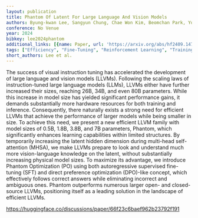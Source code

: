 ```yaml
---
layout: publication
title: Phantom Of Latent For Large Language And Vision Models
authors: Byung-kwan Lee, Sangyun Chung, Chae Won Kim, Beomchan Park, Yong Man Ro
conference: No Venue
year: 2024
bibkey: lee2024phantom
additional_links: [{name: Paper, url: 'https://arxiv.org/abs/hf2409.14713'}]
tags: ["Efficiency", "Fine-Tuning", "Reinforcement Learning", "Training Techniques"]
short_authors: Lee et al.
---
```

The success of visual instruction tuning has accelerated the development of large language and vision models (LLVMs). Following the scaling laws of instruction-tuned large language models (LLMs), LLVMs either have further increased their sizes, reaching 26B, 34B, and even 80B parameters. While this increase in model size has yielded significant performance gains, it demands substantially more hardware resources for both training and inference. Consequently, there naturally exists a strong need for efficient LLVMs that achieve the performance of larger models while being smaller in size. To achieve this need, we present a new efficient LLVM family with model sizes of 0.5B, 1.8B, 3.8B, and 7B parameters, Phantom, which significantly enhances learning capabilities within limited structures. By temporarily increasing the latent hidden dimension during multi-head self-attention (MHSA), we make LLVMs prepare to look and understand much more vision-language knowledge on the latent, without substantially increasing physical model sizes. To maximize its advantage, we introduce Phantom Optimization (PO) using both autoregressive supervised fine-tuning (SFT) and direct preference optimization (DPO)-like concept, which effectively follows correct answers while eliminating incorrect and ambiguous ones. Phantom outperforms numerous larger open- and closed-source LLVMs, positioning itself as a leading solution in the landscape of efficient LLVMs.

https://huggingface.co/discussions/paper/66f23c6baef962b23792f191